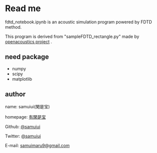 # Read me

fdtd_notebook.ipynb is an acoustic simulation program powered by FDTD method.

This program is derived from "sampleFDTD_rectangle.py" made by [openacoustics project](<http://www.openacoustics.org/>) .

## need package

- numpy
- scipy
- matplotlib

## author

name: samuiui(閑是宝)

homepage: [有閑是宝](http://samuiui.com)

Github: [@samuiui](<https://github.com/samuiui>)

Twitter: [@samuiui](<https://twitter.com/samuiui>)

E-mail: samuimaru9@gmail.com